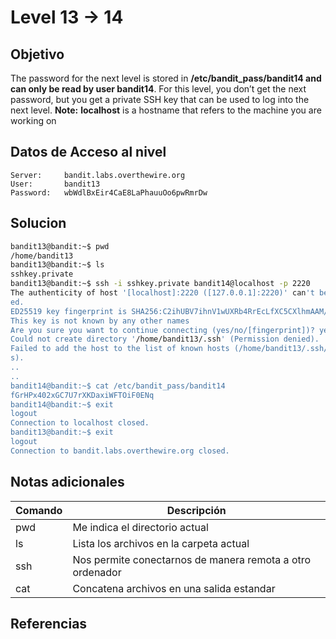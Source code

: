 # Level 13 -> 14

## Objetivo
The password for the next level is stored in **/etc/bandit_pass/bandit14 and can only be read by user bandit14**. For this level, you don’t get the next password, but you get a private SSH key that can be used to log into the next level. **Note:** **localhost** is a hostname that refers to the machine you are working on

## Datos de Acceso al nivel
```
Server:     bandit.labs.overthewire.org
User:       bandit13
Password:   wbWdlBxEir4CaE8LaPhauuOo6pwRmrDw
```

## Solucion
```bash
bandit13@bandit:~$ pwd  
/home/bandit13  
bandit13@bandit:~$ ls  
sshkey.private
bandit13@bandit:~$ ssh -i sshkey.private bandit14@localhost -p 2220  
The authenticity of host '[localhost]:2220 ([127.0.0.1]:2220)' can't be establish  
ed.  
ED25519 key fingerprint is SHA256:C2ihUBV7ihnV1wUXRb4RrEcLfXC5CXlhmAAM/urerLY.  
This key is not known by any other names  
Are you sure you want to continue connecting (yes/no/[fingerprint])? yes  
Could not create directory '/home/bandit13/.ssh' (Permission denied).  
Failed to add the host to the list of known hosts (/home/bandit13/.ssh/known_host  
s).
..
..
bandit14@bandit:~$ cat /etc/bandit_pass/bandit14  
fGrHPx402xGC7U7rXKDaxiWFTOiF0ENq  
bandit14@bandit:~$ exit  
logout  
Connection to localhost closed.  
bandit13@bandit:~$ exit  
logout  
Connection to bandit.labs.overthewire.org closed.
```


## Notas adicionales
| Comando | Descripción  |
|---------|-----------------------------------------|
| pwd     | Me indica el directorio actual          |         
| ls      | Lista los archivos en la carpeta actual |
|ssh|Nos permite conectarnos de manera remota a otro ordenador|
|cat|Concatena archivos en una salida estandar|

## Referencias
